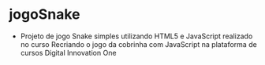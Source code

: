 # jogoSnake
* Projeto de jogo Snake simples utilizando HTML5 e JavaScript realizado no curso Recriando o jogo da cobrinha com JavaScript na plataforma de cursos Digital Innovation One
